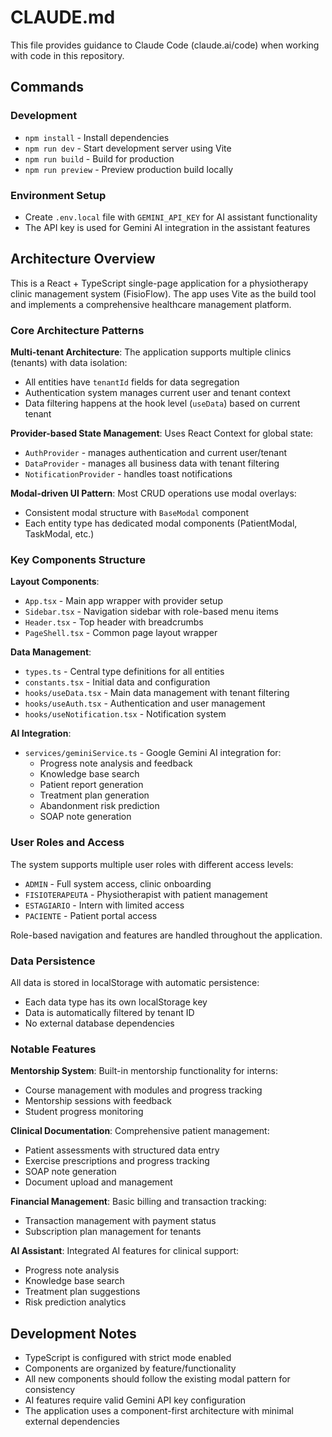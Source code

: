# CLAUDE.md

This file provides guidance to Claude Code (claude.ai/code) when working with code in this repository.

## Commands

### Development

- `npm install` - Install dependencies
- `npm run dev` - Start development server using Vite
- `npm run build` - Build for production
- `npm run preview` - Preview production build locally

### Environment Setup

- Create `.env.local` file with `GEMINI_API_KEY` for AI assistant functionality
- The API key is used for Gemini AI integration in the assistant features

## Architecture Overview

This is a React + TypeScript single-page application for a physiotherapy clinic management system (FisioFlow). The app uses Vite as the build tool and implements a comprehensive healthcare management platform.

### Core Architecture Patterns

**Multi-tenant Architecture**: The application supports multiple clinics (tenants) with data isolation:

- All entities have `tenantId` fields for data segregation
- Authentication system manages current user and tenant context
- Data filtering happens at the hook level (`useData`) based on current tenant

**Provider-based State Management**: Uses React Context for global state:

- `AuthProvider` - manages authentication and current user/tenant
- `DataProvider` - manages all business data with tenant filtering
- `NotificationProvider` - handles toast notifications

**Modal-driven UI Pattern**: Most CRUD operations use modal overlays:

- Consistent modal structure with `BaseModal` component
- Each entity type has dedicated modal components (PatientModal, TaskModal, etc.)

### Key Components Structure

**Layout Components**:

- `App.tsx` - Main app wrapper with provider setup
- `Sidebar.tsx` - Navigation sidebar with role-based menu items
- `Header.tsx` - Top header with breadcrumbs
- `PageShell.tsx` - Common page layout wrapper

**Data Management**:

- `types.ts` - Central type definitions for all entities
- `constants.tsx` - Initial data and configuration
- `hooks/useData.tsx` - Main data management with tenant filtering
- `hooks/useAuth.tsx` - Authentication and user management
- `hooks/useNotification.tsx` - Notification system

**AI Integration**:

- `services/geminiService.ts` - Google Gemini AI integration for:
  - Progress note analysis and feedback
  - Knowledge base search
  - Patient report generation
  - Treatment plan generation
  - Abandonment risk prediction
  - SOAP note generation

### User Roles and Access

The system supports multiple user roles with different access levels:

- `ADMIN` - Full system access, clinic onboarding
- `FISIOTERAPEUTA` - Physiotherapist with patient management
- `ESTAGIARIO` - Intern with limited access
- `PACIENTE` - Patient portal access

Role-based navigation and features are handled throughout the application.

### Data Persistence

All data is stored in localStorage with automatic persistence:

- Each data type has its own localStorage key
- Data is automatically filtered by tenant ID
- No external database dependencies

### Notable Features

**Mentorship System**: Built-in mentorship functionality for interns:

- Course management with modules and progress tracking
- Mentorship sessions with feedback
- Student progress monitoring

**Clinical Documentation**: Comprehensive patient management:

- Patient assessments with structured data entry
- Exercise prescriptions and progress tracking
- SOAP note generation
- Document upload and management

**Financial Management**: Basic billing and transaction tracking:

- Transaction management with payment status
- Subscription plan management for tenants

**AI Assistant**: Integrated AI features for clinical support:

- Progress note analysis
- Knowledge base search
- Treatment plan suggestions
- Risk prediction analytics

## Development Notes

- TypeScript is configured with strict mode enabled
- Components are organized by feature/functionality
- All new components should follow the existing modal pattern for consistency
- AI features require valid Gemini API key configuration
- The application uses a component-first architecture with minimal external dependencies
